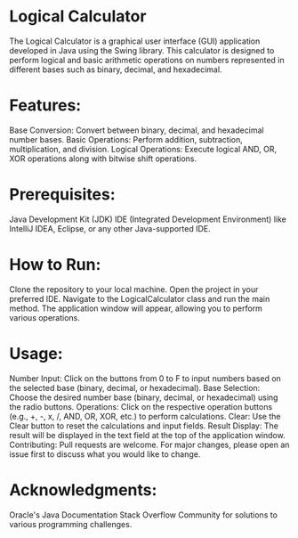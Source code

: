 # Logical Calculator
The Logical Calculator is a graphical user interface (GUI) application developed in Java using the Swing library. This calculator is designed to perform logical and basic arithmetic operations on numbers represented in different bases such as binary, decimal, and hexadecimal.

# Features:
Base Conversion: Convert between binary, decimal, and hexadecimal number bases.
Basic Operations: Perform addition, subtraction, multiplication, and division.
Logical Operations: Execute logical AND, OR, XOR operations along with bitwise shift operations.

# Prerequisites:
Java Development Kit (JDK)
IDE (Integrated Development Environment) like IntelliJ IDEA, Eclipse, or any other Java-supported IDE.

# How to Run:
Clone the repository to your local machine.
Open the project in your preferred IDE.
Navigate to the LogicalCalculator class and run the main method.
The application window will appear, allowing you to perform various operations.
# Usage:
Number Input: Click on the buttons from 0 to F to input numbers based on the selected base (binary, decimal, or hexadecimal).
Base Selection: Choose the desired number base (binary, decimal, or hexadecimal) using the radio buttons.
Operations: Click on the respective operation buttons (e.g., +, -, x, /, AND, OR, XOR, etc.) to perform calculations.
Clear: Use the Clear button to reset the calculations and input fields.
Result Display: The result will be displayed in the text field at the top of the application window.
Contributing:
Pull requests are welcome. For major changes, please open an issue first to discuss what you would like to change.

# Acknowledgments:
Oracle's Java Documentation
Stack Overflow Community for solutions to various programming challenges.
